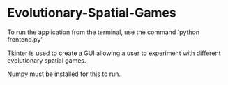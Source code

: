 # Evolutionary-Spatial-Games

To run the application from the terminal, use the command 'python frontend.py'

Tkinter is used to create a GUI allowing a user to experiment with different evolutionary spatial games.

Numpy must be installed for this to run.
